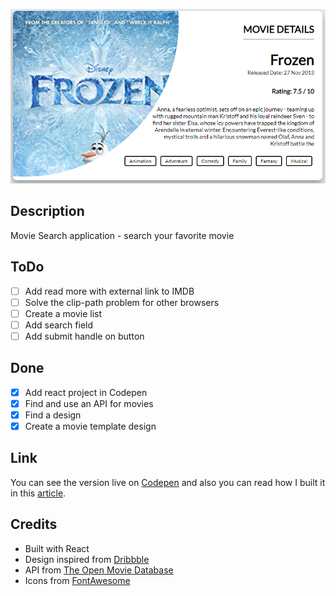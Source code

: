 ![Add image](./snapshot.PNG)

## Description

Movie Search application - search your favorite movie

## ToDo

-   [ ] Add read more with external link to IMDB
-   [ ] Solve the clip-path problem for other browsers
-   [ ] Create a movie list
-   [ ] Add search field
-   [ ] Add submit handle on button

## Done

-   [x] Add react project in Codepen
-   [x] Find and use an API for movies
-   [x] Find a design
-   [x] Create a movie template design

## Link

You can see the version live on [Codepen](https://codepen.io/FlorinPop17/full/WmNoJx) and also you can read how I built it in this [article](https://florin-pop.com/blog/).

## Credits

-   Built with React
-   Design inspired from [Dribbble](https://dribbble.com/shots/6028615-Spider-man-Movie)
-   API from [The Open Movie Database](http://www.omdbapi.com/)
-   Icons from [FontAwesome](https://fontawesome.com/?from=io)
